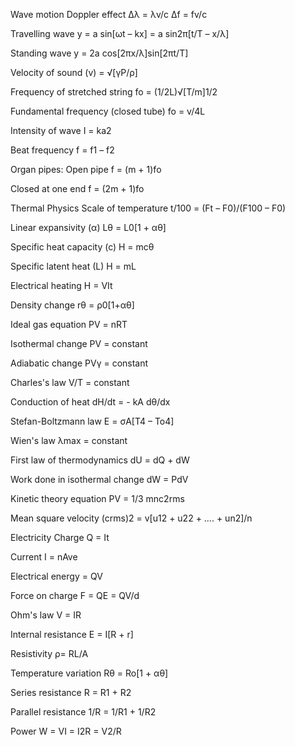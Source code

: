 Wave motion
Doppler effect Δλ = λv/c Δf = fv/c

Travelling wave y = a sin[ωt – kx] = a sin2π[t/T – x/λ]

Standing wave y = 2a cos[2πx/λ]sin[2πt/T]

Velocity of sound (v) = √[γP/ρ]

Frequency of stretched string fo = (1/2L)√[T/m]1/2

Fundamental frequency (closed tube) fo = v/4L

Intensity of wave I = ka2

Beat frequency f = f1 – f2

Organ pipes:
Open pipe f = (m + 1)fo

Closed at one end f = (2m + 1)fo

Thermal Physics
Scale of temperature t/100 = (Ft – F0)/(F100 – F0)

Linear expansivity (α) Lθ = L0[1 + αθ]

Specific heat capacity (c) H = mcθ

Specific latent heat (L) H = mL

Electrical heating H = VIt

Density change rθ = ρ0[1+αθ]

Ideal gas equation PV = nRT

Isothermal change PV = constant

Adiabatic change PVγ = constant

Charles's law V/T = constant

Conduction of heat dH/dt = - kA dθ/dx

Stefan-Boltzmann law E = σA[T4 – To4]

Wien's law λmax = constant

First law of thermodynamics dU = dQ + dW

Work done in isothermal change dW = PdV

Kinetic theory equation PV = 1/3 mnc2rms

Mean square velocity (crms)2 = v[u12 + u22 + …. + un2]/n


Electricity
Charge Q = It

Current I = nAve

Electrical energy = QV

Force on charge F = QE = QV/d

Ohm's law V = IR

Internal resistance E = I[R + r]

Resistivity ρ= RL/A

Temperature variation Rθ = Ro[1 + αθ]

Series resistance R = R1 + R2

Parallel resistance 1/R = 1/R1 + 1/R2

Power W = VI = I2R = V2/R